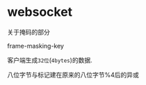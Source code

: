 # websocket

关于掩码的部分

frame-masking-key

客户端生成`32位`(`4bytes`)的数据.

八位字节与标记建在原来的八位字节%4后的异或

```go

```

